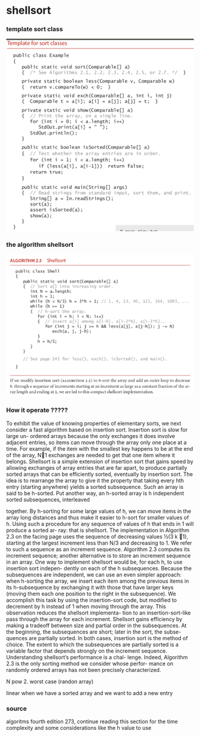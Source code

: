 # shellsort

### template sort class

![Image](img/templatesortclass.png "template sort class image")

### the algorithm shellsort

![Image](img/shellsort.png "shellsort image")


### How it operate ?????

To exhibit the value of knowing properties of elementary sorts, we next
consider a fast algorithm based on insertion sort. Insertion sort is slow for large un-
ordered arrays because the only exchanges it does involve adjacent entries, so items
can move through the array only one place at a time. For example, if the item with the
smallest key happens to be at the end of the array, N1 exchanges are needed to get that
one item where it belongs. Shellsort is a simple extension of insertion sort that gains
speed by allowing exchanges of array entries that are far apart, to produce partially
sorted arrays that can be efficiently sorted, eventually by insertion sort.
The idea is to rearrange the array to give it the property that taking every hth entry
(starting anywhere) yields a sorted subsequence. Such an array is said to be h-sorted. Put
another way, an h-sorted array is h independent sorted subsequences, interleaved

together. By h-sorting for some large values of h, we can move items in the array
long distances and thus make it easier to h-sort for smaller values of h. Using such
a procedure for any sequence of values of  h that ends in 1 will produce a sorted ar-
ray: that is shellsort. The implementation
in Algorithm 2.3 on the facing page uses the sequence of decreasing values 1⁄2(3 k 1),
starting at the largest increment less than N/3 and decreasing to 1. We refer to such a
sequence as an increment sequence. Algorithm 2.3 computes its increment sequence;
another alternative is to store an increment sequence in an array.
One way to implement shellsort would be, for each h, to use insertion sort indepen-
dently on each of the h subsequences. Because the subsequences are independent, we
can use an even simpler approach: when h-sorting the array, we insert each item among
the previous items in its h-subsequence by exchanging it with those that have larger
keys (moving them each one position to the right in the subsequence). We accomplish
this task by using the insertion-sort code, but modified to decrement by h instead of 1
when moving through the array. This observation reduces the shellsort implementa-
tion to an insertion-sort-like pass through the array for each increment.
Shellsort gains efficiency by making a tradeoff between size and partial order in the
subsequences. At the beginning, the subsequences are short; later in the sort, the subse-
quences are partially sorted. In both cases, insertion sort is the method of choice. The
extent to which the subsequences are partially sorted is a variable factor that depends
strongly on the increment sequence. Understanding shellsort’s performance is a chal-
lenge. Indeed, Algorithm 2.3 is the only sorting method we consider whose perfor-
mance on randomly ordered arrays has not been precisely characterized.

N pow 2. worst case (randon array)

linear when we have a sorted array and we want to add a new entry


### source

algoritms fourth edition 273, continue reading this section for the time complexity and some considerations like the h value to use
